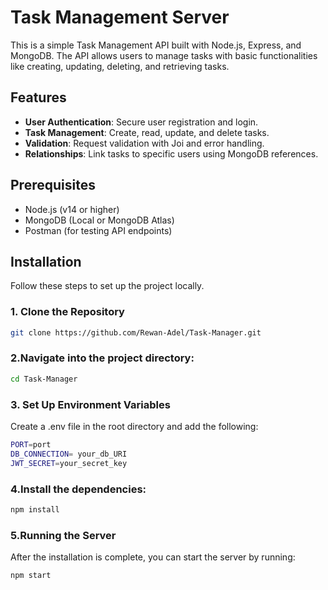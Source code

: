# Task Management Server

This is a simple Task Management API built with Node.js, Express, and MongoDB. 
The API allows users to manage tasks with basic functionalities like creating, updating, deleting, and retrieving tasks.

## Features

- **User Authentication**: Secure user registration and login.
- **Task Management**: Create, read, update, and delete tasks.
- **Validation**: Request validation with Joi and error handling.
- **Relationships**: Link tasks to specific users using MongoDB references.

## Prerequisites

- Node.js (v14 or higher)
- MongoDB (Local or MongoDB Atlas)
- Postman (for testing API endpoints)

## Installation
Follow these steps to set up the project locally.

### 1. Clone the Repository

```bash
git clone https://github.com/Rewan-Adel/Task-Manager.git
```
### 2.Navigate into the project directory:
   ```bash
   cd Task-Manager
   ```
###  3. Set Up Environment Variables

Create a .env file in the root directory and add the following:

   ```bash
   PORT=port
   DB_CONNECTION= your_db_URI
   JWT_SECRET=your_secret_key
   ```

### 4.Install the dependencies:
   ```bash
   npm install
   ```
### 5.Running the Server
After the installation is complete, you can start the server by running:
   ```bash
   npm start
   ```


